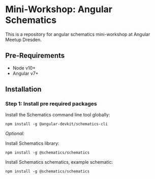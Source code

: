# Mini-Workshop: Angular Schematics

This is a repository for angular schematics mini-workshop at Angular Meetup Dresden.

## Pre-Requirements

* Node v10+
* Angular v7+

## Installation

### Step 1: Install pre required packages

Install the Schematics command line tool globally:
```
npm install -g @angular-devkit/schematics-cli
```

_Optional:_

Install Schematics library:
```
npm install -g @schematics/schematics
```

Install Schematics schematics, example schematic:
```
npm install -g @schematics/schematics
```

